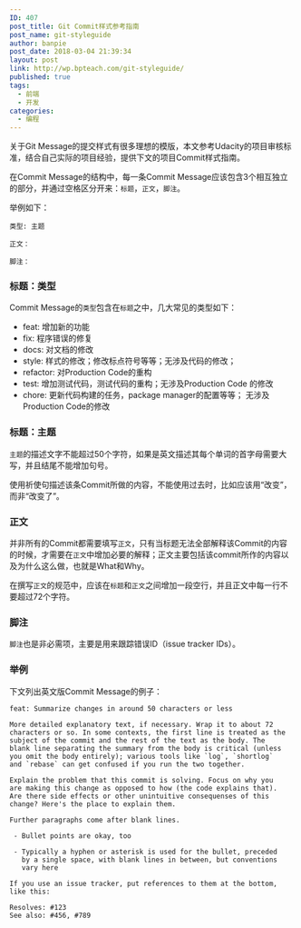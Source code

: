```yaml
---
ID: 407
post_title: Git Commit样式参考指南
post_name: git-styleguide
author: banpie
post_date: 2018-03-04 21:39:34
layout: post
link: http://wp.bpteach.com/git-styleguide/
published: true
tags:
  - 前端
  - 开发
categories:
  - 编程
---
```

关于Git Message的提交样式有很多理想的模版，本文参考Udacity的项目审核标准，结合自己实际的项目经验，提供下文的项目Commit样式指南。


在Commit Message的结构中，每一条Commit Message应该包含3个相互独立的部分，并通过空格区分开来：`标题`，`正文`，`脚注`。

举例如下：

	类型: 主题
	
	正文：
	
	脚注：

### 标题：类型
Commit Message的`类型`包含在`标题`之中，几大常见的类型如下：

- feat: 增加新的功能
- fix: 程序错误的修复
- docs: 对文档的修改
- style: 样式的修改；修改标点符号等等；无涉及代码的修改；
- refactor: 对Production Code的重构
- test: 增加测试代码，测试代码的重构；无涉及Production Code 的修改
- chore: 更新代码构建的任务，package manager的配置等等； 无涉及Production Code的修改


### 标题：主题
`主题`的描述文字不能超过50个字符，如果是英文描述其每个单词的首字母需要大写，并且结尾不能增加句号。

使用祈使句描述该条Commit所做的内容，不能使用过去时，比如应该用“改变”，而非“改变了”。

### 正文
并非所有的Commit都需要填写`正文`，只有当标题无法全部解释该Commit的内容的时候，才需要在`正文`中增加必要的解释；正文主要包括该commit所作的内容以及为什么这么做，也就是What和Why。

在撰写`正文`的规范中，应该在`标题`和`正文`之间增加一段空行，并且正文中每一行不要超过72个字符。

### 脚注
`脚注`也是非必需项，主要是用来跟踪错误ID（issue tracker IDs）。


### 举例

下文列出英文版Commit Message的例子：

	feat: Summarize changes in around 50 characters or less
	
	More detailed explanatory text, if necessary. Wrap it to about 72
	characters or so. In some contexts, the first line is treated as the
	subject of the commit and the rest of the text as the body. The
	blank line separating the summary from the body is critical (unless
	you omit the body entirely); various tools like `log`, `shortlog`
	and `rebase` can get confused if you run the two together.
	
	Explain the problem that this commit is solving. Focus on why you
	are making this change as opposed to how (the code explains that).
	Are there side effects or other unintuitive consequenses of this
	change? Here's the place to explain them.
	
	Further paragraphs come after blank lines.
	
	 - Bullet points are okay, too
	
	 - Typically a hyphen or asterisk is used for the bullet, preceded
	   by a single space, with blank lines in between, but conventions
	   vary here
	
	If you use an issue tracker, put references to them at the bottom,
	like this:
	
	Resolves: #123
	See also: #456, #789